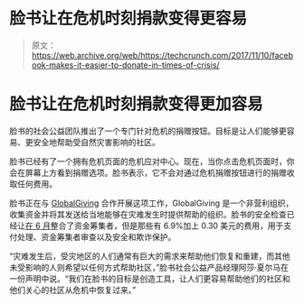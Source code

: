 # 脸书让在危机时刻捐款变得更容易

> 原文：<https://web.archive.org/web/https://techcrunch.com/2017/11/10/facebook-makes-it-easier-to-donate-in-times-of-crisis/>

# 脸书让在危机时刻捐款变得更加容易

脸书的社会公益团队推出了一个专门针对危机的捐赠按钮。目标是让人们能够更容易、更安全地帮助受自然灾害影响的社区。

脸书已经有了一个拥有危机页面的危机应对中心。现在，当你点击危机页面时，你会在屏幕上方看到捐赠选项。脸书表示，它不会对通过危机捐赠按钮进行的捐赠收取任何费用。

脸书正在与 [GlobalGiving](https://web.archive.org/web/20230326183911/https://www.globalgiving.org/disasters) 合作开展这项工作，GlobalGiving 是一个非营利组织，收集资金并将其发送给当地能够在灾难发生时提供帮助的组织。脸书的安全检查已经让[在 6 月](https://web.archive.org/web/20230326183911/https://techcrunch.com/2017/06/14/facebooks-safety-check-will-integrate-fundraisers-among-other-upgrades/)整合了资金筹集者，但是那些有 6.9%加上 0.30 美元的费用，用于支付处理、资金筹集者审查以及安全和欺诈保护。

“灾难发生后，受灾地区的人们通常有巨大的需求来帮助他们恢复和重建，而其他未受影响的人则希望以任何方式帮助社区，”脸书社会公益产品经理阿莎·夏尔马在一份声明中说。“我们在脸书的目标是创造工具，让人们更容易帮助他们的社区和他们关心的社区从危机中恢复过来。”